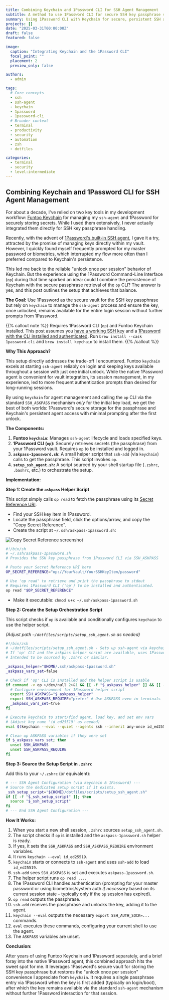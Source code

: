 ```yaml
---
title: Combining Keychain and 1Password CLI for SSH Agent Management
subtitle: A method to use 1Password CLI for secure SSH key passphrase storage while leveraging Keychain for persistent agent access and minimal prompts.
summary: Using 1Password CLI with Keychain for secure, persistent SSH agent access with fewer password prompts after initial setup.
projects: []
date: "2025-03-31T00:00:00Z"
draft: false
featured: false

image:
  caption: "Integrating Keychain and the 1Password CLI"
  focal_point: ""
  placement: 2
  preview_only: false

authors:
  - admin

tags:
  # Core concepts
  - ssh
  - ssh-agent
  - keychain
  - 1password
  - 1password-cli
  # Broader context
  - terminal
  - productivity
  - security
  - automation
  - zsh
  - dotfiles

categories:
  - terminal
  - security
  - level:intermediate
---
```


## Combining Keychain and 1Password CLI for SSH Agent Management

For about a decade, I've relied on two key tools in my development workflow: [Funtoo Keychain](https://www.funtoo.org/Funtoo:Keychain) for managing my `ssh-agent` and 1Password for securely storing secrets.
While I used them extensively, I never actually integrated them directly for SSH key passphrase handling.

Recently, with the advent of [1Password's built-in SSH agent](https://developer.1password.com/docs/ssh/get-started/), I gave it a try, attracted by the promise of managing keys directly within my vault.
However, I quickly found myself frequently prompted for my master password or biometrics, which interrupted my flow more often than I preferred compared to Keychain's persistence.

This led me back to the reliable "unlock once per session" behavior of Keychain.
But the experience using the 1Password Command-Line Interface (`op`) during that time sparked an idea: could I combine the persistence of Keychain with the secure passphrase retrieval of the `op` CLI?
The answer is yes, and this post outlines the setup that achieves that balance.

**The Goal:** Use 1Password as the secure vault for the SSH key passphrase but rely on `keychain` to manage the `ssh-agent` process and ensure the key, once unlocked, remains available for the entire login session without further prompts from 1Password.

{{% callout note %}}
Requires 1Password CLI (`op`) and Funtoo Keychain installed.
This post assumes you [have a working SSH key](https://docs.github.com/en/authentication/connecting-to-github-with-ssh/generating-a-new-ssh-key-and-adding-it-to-the-ssh-agent#generating-a-new-ssh-key) and a [1Password with the CLI installed and authenticated](https://developer.1password.com/docs/cli/get-started/).
Run `brew install --cask 1password-cli` and `brew install keychain` to install them.
{{% /callout %}}

**Why This Approach?**

This setup directly addresses the trade-off I encountered.
Funtoo `keychain` excels at starting `ssh-agent` reliably on login and keeping keys available throughout a session with just one initial unlock.
While the native 1Password agent is convenient for vault integration, its session management, in my experience, led to more frequent authentication prompts than desired for long-running sessions.

By using `keychain` for agent management and calling the `op` CLI via the standard `SSH_ASKPASS` mechanism _only_ for the initial key load, we get the best of both worlds: 1Password's secure storage for the passphrase and Keychain's persistent agent access with minimal prompting after the first unlock.

**The Components:**

1.  **Funtoo `keychain`:** Manages `ssh-agent` lifecycle and loads specified keys.
2.  **1Password CLI (`op`):** Securely retrieves secrets (the passphrase) from your 1Password vault. Requires `op` to be installed and logged in.
3.  **`askpass-1password.sh`:** A small helper script that `ssh-add` (via `keychain`) calls to get the passphrase. This script invokes `op`.
4.  **`setup_ssh_agent.sh`:** A script sourced by your shell startup file (`.zshrc`, `.bashrc`, etc.) to orchestrate the setup.

**Implementation:**

**Step 1: Create the `askpass` Helper Script**

This script simply calls `op read` to fetch the passphrase using its [Secret Reference URI](https://developer.1password.com/docs/cli/secret-reference-syntax/).

- Find your SSH key item in 1Password.
- Locate the passphrase field, click the options/arrow, and copy the "Copy Secret Reference".
- Create the script at `~/.ssh/askpass-1password.sh`:

![Copy Secret Reference screenshot](https://developer.1password.com/img/cli/copy-secret-reference-dark.png)

```sh
#!/bin/sh
# ~/.ssh/askpass-1password.sh
# Provides the SSH key passphrase from 1Password CLI via SSH_ASKPASS

# Paste your Secret Reference URI here
OP_SECRET_REFERENCE="op://YourVault/YourSSHKeyItem/password"

# Use 'op read' to retrieve and print the passphrase to stdout
# Requires 1Password CLI ('op') to be installed and authenticated.
op read "$OP_SECRET_REFERENCE"
```

- Make it executable: `chmod u+x ~/.ssh/askpass-1password.sh`

**Step 2: Create the Setup Orchestration Script**

This script checks if `op` is available and conditionally configures `keychain` to use the helper script.

_(Adjust path `~/dotfiles/scripts/setup_ssh_agent.sh` as needed)_

```bash
#!/bin/zsh
# ~/dotfiles/scripts/setup_ssh_agent.sh - Sets up ssh-agent via keychain.
# If 'op' CLI and the askpass helper script are available, uses 1Password for passphrase.
# Intended to be sourced by .zshrc or similar.

_askpass_helper="$HOME/.ssh/askpass-1password.sh"
_askpass_vars_set=false

# Check if 'op' CLI is installed and the helper script is usable
if command -v op >/dev/null 2>&1 && [[ -f "$_askpass_helper" ]] && [[ -x "$_askpass_helper" ]]; then
  # Configure environment for 1Password helper script
  export SSH_ASKPASS="$_askpass_helper"
  export SSH_ASKPASS_REQUIRE="prefer" # Use ASKPASS even in terminals
  _askpass_vars_set=true
fi

# Execute keychain to start/find agent, load key, and set env vars
# (Adjust key name 'id_ed25519' as needed)
eval $(keychain --eval --quiet --agents ssh --inherit any-once id_ed25519)

# Clean up ASKPASS variables if they were set
if $_askpass_vars_set; then
  unset SSH_ASKPASS
  unset SSH_ASKPASS_REQUIRE
fi
```

**Step 3: Source the Setup Script in `.zshrc`**

Add this to your `~/.zshrc` (or equivalent):

```zsh
# --- SSH Agent Configuration (via keychain & 1Password) ---
# Source the dedicated setup script if it exists.
_ssh_setup_script="${HOME}/dotfiles/scripts/setup_ssh_agent.sh"
if [[ -f "$_ssh_setup_script" ]]; then
  source "$_ssh_setup_script"
fi
# --- End SSH Agent Configuration ---
```

**How It Works:**

1.  When you start a new shell session, `.zshrc` sources `setup_ssh_agent.sh`.
2.  The script checks if `op` is installed and the `askpass-1password.sh` helper is ready.
3.  If yes, it sets the `SSH_ASKPASS` and `SSH_ASKPASS_REQUIRE` environment variables.
4.  It runs `keychain --eval id_ed25519`.
5.  `keychain` starts or connects to `ssh-agent` and uses `ssh-add` to load `id_ed25519`.
6.  `ssh-add` sees `SSH_ASKPASS` is set and executes `askpass-1password.sh`.
7.  The helper script runs `op read ...`.
8.  The 1Password CLI handles authentication (prompting for your master password or using biometrics/system auth _if necessary_ based on its current session state – typically only if the `op` session has expired).
9.  `op read` outputs the passphrase.
10. `ssh-add` receives the passphrase and unlocks the key, adding it to the agent.
11. `keychain --eval` outputs the necessary `export SSH_AUTH_SOCK=...` commands.
12. `eval` executes these commands, configuring your current shell to use the agent.
13. The `ASKPASS` variables are unset.

**Conclusion:**

After years of using Funtoo Keychain and 1Password separately, and a brief foray into the native 1Password agent, this combined approach hits the sweet spot for me.
It leverages 1Password's secure vault for storing the SSH key passphrase but restores the "unlock once per session" convenience I appreciate from `keychain`.
It requires a single passphrase entry via 1Password when the key is first added (typically on login/boot), after which the key remains available via the standard `ssh-agent` mechanism without further 1Password interaction for that session.
